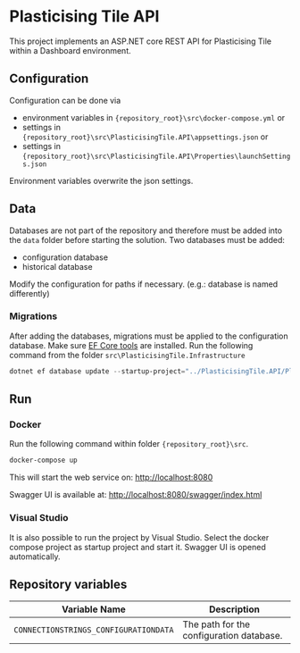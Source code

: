# Plasticising Tile API

This project implements an ASP.NET core REST API for Plasticising Tile within a Dashboard environment.

## Configuration

Configuration can be done via

-   environment variables in `{repository_root}\src\docker-compose.yml` or
-   settings in `{repository_root}\src\PlasticisingTile.API\appsettings.json` or
-   settings in `{repository_root}\src\PlasticisingTile.API\Properties\launchSettings.json`

Environment variables overwrite the json settings.

## Data

Databases are not part of the repository and therefore must be added into the `data` folder before starting the solution. Two databases must be added:

-   configuration database
-   historical database

Modify the configuration for paths if necessary. (e.g.: database is named differently)

### Migrations

After adding the databases, migrations must be applied to the configuration database. Make sure [EF Core tools](https://learn.microsoft.com/en-us/ef/core/cli/dotnet) are installed.
Run the following command from the folder `src\PlasticisingTile.Infrastructure`

```powershell
dotnet ef database update --startup-project="../PlasticisingTile.API/PlasticisingTile.API.csproj"
```

## Run

### Docker

Run the following command within folder `{repository_root}\src`.

```powershell
docker-compose up
```

This will start the web service on: <http://localhost:8080>

Swagger UI is available at: <http://localhost:8080/swagger/index.html>

### Visual Studio

It is also possible to run the project by Visual Studio.
Select the docker compose project as startup project and start it.
Swagger UI is opened automatically.

## Repository variables

| Variable Name                         | Description                              |
| ------------------------------------- | ---------------------------------------- |
| `CONNECTIONSTRINGS_CONFIGURATIONDATA` | The path for the configuration database. |
